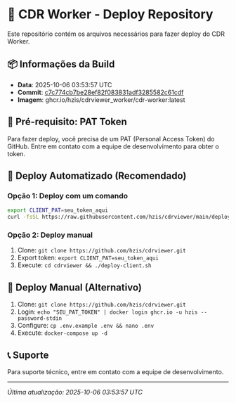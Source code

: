# 🚀 CDR Worker - Deploy Repository

Este repositório contém os arquivos necessários para fazer deploy do CDR Worker.

## 📦 Informações da Build

- **Data**: 2025-10-06 03:53:57 UTC
- **Commit**: [c7c774cb7be28ef82f083831adf3285582c61cdf](https://github.com/hzis/cdrviewer_worker/commit/c7c774cb7be28ef82f083831adf3285582c61cdf)
- **Imagem**: ghcr.io/hzis/cdrviewer_worker/cdr-worker:latest

## 🔑 Pré-requisito: PAT Token

Para fazer deploy, você precisa de um PAT (Personal Access Token) do GitHub.
Entre em contato com a equipe de desenvolvimento para obter o token.

## 🚀 Deploy Automatizado (Recomendado)

### Opção 1: Deploy com um comando
```bash
export CLIENT_PAT=seu_token_aqui
curl -fsSL https://raw.githubusercontent.com/hzis/cdrviewer/main/deploy-client.sh | bash
```

### Opção 2: Deploy manual
1. Clone: `git clone https://github.com/hzis/cdrviewer.git`
2. Export token: `export CLIENT_PAT=seu_token_aqui`
3. Execute: `cd cdrviewer && ./deploy-client.sh`

## 🔧 Deploy Manual (Alternativo)

1. Clone: `git clone https://github.com/hzis/cdrviewer.git`
2. Login: `echo "SEU_PAT_TOKEN" | docker login ghcr.io -u hzis --password-stdin`
3. Configure: `cp .env.example .env && nano .env`
4. Execute: `docker-compose up -d`

## 📞 Suporte

Para suporte técnico, entre em contato com a equipe de desenvolvimento.

---
*Última atualização: 2025-10-06 03:53:57 UTC*
